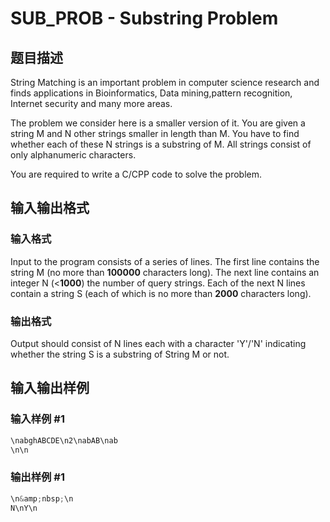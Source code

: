 # SUB_PROB - Substring Problem

## 题目描述

String Matching is an important problem in computer science research and finds applications in Bioinformatics, Data mining,pattern recognition, Internet security and many more areas.

The problem we consider here is a smaller version of it. You are given a string M and N other strings smaller in length than M. You have to find whether each of these N strings is a substring of M. All strings consist of only alphanumeric characters.

You are required to write a C/CPP code to solve the problem.

## 输入输出格式

### 输入格式

Input to the program consists of a series of lines. The first line contains the string M (no more than **100000** characters long). The next line contains an integer N (<**1000**) the number of query strings. Each of the next N lines contain a string S (each of which is no more than **2000** characters long).

### 输出格式

Output should consist of N lines each with a character 'Y'/'N' indicating whether the string S is a substring of String M or not.

## 输入输出样例

### 输入样例 #1

```cpp
\nabghABCDE\n2\nabAB\nab
\n\n
```


### 输出样例 #1

```cpp
\n&amp;nbsp;\n
N\nY\n
```


